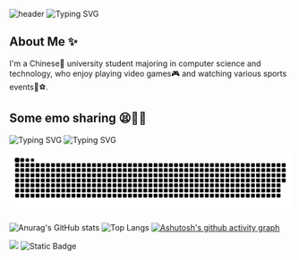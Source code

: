![header](https://capsule-render.vercel.app/api?&fontColor=FFFFFF&height=250&type=waving&color=timeGradient&animation=twinkling&text=Hi%20There!-nl-I%20am%20RPGLILSTAR)
![Typing SVG](https://readme-typing-svg.demolab.com/?&color=EB55F7FF&height=90&width=900&size=40&font=Fira+Code&vCenter=true&center=true&lines=Welcome+to+my+GitHub+profile+page!;欢迎来到我的GitHub主页!)
## About Me ✨
I'm a Chinese🐼 university student majoring in computer science and technology, who enjoy playing video games🎮 and watching various sports events🏀⚽.
## Some emo sharing 😫🥹🤡
![Typing SVG](https://readme-typing-svg.demolab.com/?font=Fira+Code&color=00FFFF&lines=As+I+fill+my+book;What+a+waste+of+wood+......)
![Typing SVG](https://readme-typing-svg.demolab.com/?font=Fira+Code&color=FF3E96&lines=Failure+always+runs+through+life......)

<picture>
  <source media="(prefers-color-scheme: dark)" srcset="https://raw.githubusercontent.com/RPGLILSTAR/RPGLILSTAR/output/github-contribution-grid-snake-dark.svg">
  <source media="(prefers-color-scheme: light)" srcset="https://raw.githubusercontent.com/RPGLILSTAR/RPGLILSTAR/output/github-contribution-grid-snake.svg">
  <img alt="github contribution grid snake animation" src="https://raw.githubusercontent.com/RPGLILSTAR/RPGLILSTAR/output/github-contribution-grid-snake.svg">
</picture>

![Anurag's GitHub stats](https://github-readme-stats.vercel.app/api?username=RPGLILSTAR)
![Top Langs](https://github-readme-stats.vercel.app/api/top-langs/?username=RPGLILSTAR)
[![Ashutosh's github activity graph](https://github-readme-activity-graph.vercel.app/graph?username=RPGLILSTAR&theme=vue)](https://github.com/ashutosh00710/github-readme-activity-graph)



![](https://komarev.com/ghpvc/?username=RPGLILSTAR&color=ff69b4)
![Static Badge](https://img.shields.io/badge/GitHub-RPGLILSTAR-blue)



